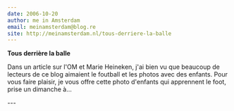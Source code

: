 ```yaml
---
date: 2006-10-20
author: me in Amsterdam
email: meinamsterdam@blog.re
site: http://meinamsterdam.nl/tous-derriere-la-balle
---
```


<!-- TB -->
<p><strong>Tous derrière la balle</strong></p>
<p>Dans un article sur l'OM et Marie Heineken, j'ai bien vu que beaucoup de lecteurs de ce blog aimaient le foutball et les photos avec des enfants. Pour vous faire plaisir, je vous offre cette photo d'enfants qui apprennent le foot, prise un dimanche à...</p>
---